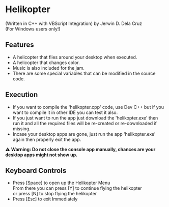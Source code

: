 # Helikopter 
(Written in C++ with VBScript Integration) by Jerwin D. Dela Cruz <br />
(For Windows users only!) <br />

## Features
- A helicopter that flies around your desktop when executed.
- A helicopter that changes color.
- Music is also included for the jam.
- There are some special variables that can be modified in the source code.

## Execution 
- If you want to compile the 'helikopter.cpp' code, use Dev C++ but if you want to compile it in other IDE you can test it also.
- If you just want to run the app just download the 'helikopter.exe' then run it and all the required files will be re-created or re-downloaded if missing.
- Incase your desktop apps are gone, just run the app 'helikopter.exe' again then properly exit the app.

:warning: **Warning: Do not close the console app manually, chances are your desktop apps might not show up.**

## Keyboard Controls 
- Press [Space] to open up the Helikopter Menu <br />From there you can press [Y] to continue flying the helikopter<br />or press [N] to stop flying the helikopter
- Press [Esc] to exit Immediately

